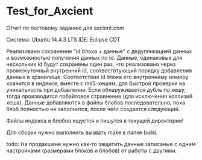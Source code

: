 # Test_for_Axcient
Отчет по тестовому заданию для axcient.com

Система: Ubuntu 14.4.3 LTS
IDE: Eclipse CDT

Реализовано сохранение "id блока + данные" с дедупликацией данных и возможностью получения данных по id.
Данные, одинаковые для нескольких id будут сохранены один раз, что реализовано через промежуточный внутренний id,
соотвествтующий порядку добавления данных в хранилище.
Соответствие id блока его внутреннему номеру хранится в индексе, вместе с md5-хешем, для быстрой проверки на уникальность 
при добавлении. Если обнаруживается дубль по хешу, тогда производится побайтовое стравнение (для исключения коллизий хеша).
Данные добавляются в файлы блобов последовательно, пока блоб полностью не заполнится, после чего создается следующий.

Файлы индекса и блобов ищустся и пишутся в текущей директории!

Для сборки нужно выполнить вызвать make в папке build. 

todo: На продакшене нужно как-то защитить данные записаные с одним настройками (размерами блоков и блобов) от работы с другими. 

